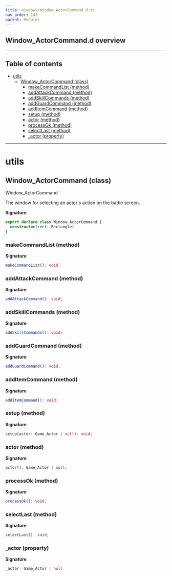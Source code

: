 ```yaml
---
title: windows/Window_ActorCommand.d.ts
nav_order: 142
parent: Modules
---
```


## Window_ActorCommand.d overview

---

<h2 class="text-delta">Table of contents</h2>

- [utils](#utils)
  - [Window_ActorCommand (class)](#window_actorcommand-class)
    - [makeCommandList (method)](#makecommandlist-method)
    - [addAttackCommand (method)](#addattackcommand-method)
    - [addSkillCommands (method)](#addskillcommands-method)
    - [addGuardCommand (method)](#addguardcommand-method)
    - [addItemCommand (method)](#additemcommand-method)
    - [setup (method)](#setup-method)
    - [actor (method)](#actor-method)
    - [processOk (method)](#processok-method)
    - [selectLast (method)](#selectlast-method)
    - [\_actor (property)](#_actor-property)

---

# utils

## Window_ActorCommand (class)

Window_ActorCommand

The window for selecting an actor's action on the battle screen.

**Signature**

```ts
export declare class Window_ActorCommand {
  constructor(rect: Rectangle)
}
```

### makeCommandList (method)

**Signature**

```ts
makeCommandList(): void;
```

### addAttackCommand (method)

**Signature**

```ts
addAttackCommand(): void;
```

### addSkillCommands (method)

**Signature**

```ts
addSkillCommands(): void;
```

### addGuardCommand (method)

**Signature**

```ts
addGuardCommand(): void;
```

### addItemCommand (method)

**Signature**

```ts
addItemCommand(): void;
```

### setup (method)

**Signature**

```ts
setup(actor: Game_Actor | null): void;
```

### actor (method)

**Signature**

```ts
actor(): Game_Actor | null;
```

### processOk (method)

**Signature**

```ts
processOk(): void;
```

### selectLast (method)

**Signature**

```ts
selectLast(): void;
```

### \_actor (property)

**Signature**

```ts
_actor: Game_Actor | null
```

